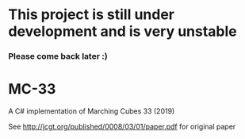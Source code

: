 # This project is still under development and is very unstable
### Please come back later :)

# MC-33
A C# implementation of Marching Cubes 33 (2019)

See http://jcgt.org/published/0008/03/01/paper.pdf for original paper
